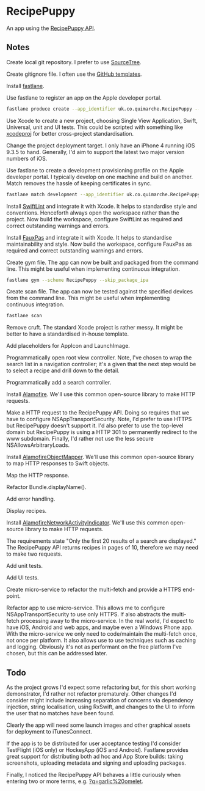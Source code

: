 # RecipePuppy

An app using the [RecipePuppy API](http://www.recipepuppy.com/about/api/).

## Notes

Create local git repository. I prefer to use [SourceTree](https://www.sourcetreeapp.com/).

Create gitignore file. I often use the [GitHub templates](https://github.com/github/gitignore/blob/master/Swift.gitignore).

Install [fastlane](https://fastlane.tools/).

Use fastlane to register an app on the Apple developer portal.

```bash
fastlane produce create --app_identifier uk.co.quimarche.RecipePuppy --app_name "XC uk co quimarche RecipePuppy" --skip_itc --team_id 2798U5523H --username chris@quimarche.co.uk
```

Use Xcode to create a new project, choosing Single View Application, Swift, Universal, unit and UI tests. This could be scripted with something like [xcodeproj](https://github.com/CocoaPods/Xcodeproj) for better cross-project standardisation.

Change the project deployment target. I only have an iPhone 4 running iOS 9.3.5 to hand. Generally, I'd aim to support the latest two major version numbers of iOS.

Use fastlane to create a development provisioning profile on the Apple developer portal. I typically develop on one machine and build on another. Match removes the hassle of keeping certificates in sync.

```bash
fastlane match development --app_identifier uk.co.quimarche.RecipePuppy --git_url git@bitbucket.org:quimarche/fastlanematch.git --username chris@quimarche.co.uk
```

Install [SwiftLint](https://github.com/realm/SwiftLint) and integrate it with Xcode. It helps to standardise style and conventions. Henceforth always open the workspace rather than the project. Now build the workspace, configure SwiftLint as required and correct outstanding warnings and errors.

Install [FauxPas](http://fauxpasapp.com/) and integrate it with Xcode. It helps to standardise maintainability and style. Now build the workspace, configure FauxPas as required and correct outstanding warnings and errors.

Create gym file. The app can now be built and packaged from the command line. This might be useful when implementing continuous integration.

```bash
fastlane gym --scheme RecipePuppy --skip_package_ipa
```

Create scan file. The app can now be tested against the specified devices from the command line. This might be useful when implementing continuous integration.

```bash
fastlane scan
```

Remove cruft. The standard Xcode project is rather messy. It might be better to have a standardised in-house template.

Add placeholders for AppIcon and LaunchImage.

Programmatically open root view controller. Note, I've chosen to wrap the search list in a navigation controller; it's a given that the next step would be to select a recipe and drill down to the detail.

Programmatically add a search controller.

Install [Alamofire](https://github.com/Alamofire/Alamofire). We'll use this common open-source library to make HTTP requests.

Make a HTTP request to the RecipePuppy API. Doing so requires that we have to configure NSAppTransportSecurity. Note, I'd prefer to use HTTPS but RecipePuppy doesn't support it. I'd also prefer to use the top-level domain but RecipePuppy is using a HTTP 301 to permanently redirect to the www subdomain. Finally, I'd rather not use the less secure NSAllowsArbitraryLoads.

Install [AlamofireObjectMapper](https://github.com/tristanhimmelman/AlamofireObjectMapper). We'll use this common open-source library to map HTTP responses to Swift objects.

Map the HTTP response.

Refactor Bundle.displayName().

Add error handling.

Display recipes.

Install [AlamofireNetworkActivityIndicator](https://github.com/Alamofire/AlamofireNetworkActivityIndicator). We'll use this common open-source library to make HTTP requests.

The requirements state "Only the first 20 results of a search are displayed." The RecipePuppy API returns recipes in pages of 10, therefore we may need to make two requests.

Add unit tests.

Add UI tests.

Create micro-service to refactor the multi-fetch and provide a HTTPS end-point.

Refactor app to use micro-service. This allows me to configure NSAppTransportSecurity to use only HTTPS. If also abstracts the multi-fetch processing away to the micro-service. In the real world, I'd expect to have iOS, Android and web apps, and maybe even a Windows Phone app. With the micro-service we only need to code/maintain the multi-fetch once, not once per platform. It also allows use to use techniques such as caching and logging. Obviously it's not as performant on the free platform I've chosen, but this can be addressed later.

## Todo

As the project grows I'd expect some refactoring but, for this short working demonstrator, I'd rather not refactor prematurely. Other changes I'd consider might include increasing separation of concerns via dependency injection, string localisation, using RxSwift, and changes to the UI to inform the user that no matches have been found.

Clearly the app will need some launch images and other graphical assets for deployment to iTunesConnect.

If the app is to be distributed for user acceptance testing I'd consider TestFlight (iOS only) or HockeyApp (iOS and Android). Fastlane provides great support for distributing both ad hoc and App Store builds: taking screenshots, uploading metadata and signing and uploading packages.

Finally, I noticed the RecipePuppy API behaves a little curiously when entering two or more terms, e.g. [?q=garlic%20omelet](http://www.recipepuppy.com/api/?q=garlic%20omelet).
